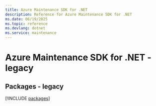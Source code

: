 ```yaml
---
title: Azure Maintenance SDK for .NET
description: Reference for Azure Maintenance SDK for .NET
ms.date: 06/19/2025
ms.topic: reference
ms.devlang: dotnet
ms.service: maintenance
---
```

# Azure Maintenance SDK for .NET - legacy
## Packages - legacy
[!INCLUDE [packages](maintenance-index.md)]